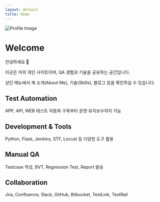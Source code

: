 ```yaml
---
layout: default
title: Home
---
```


<div class="home-profile">
  <img src="https://media.licdn.com/dms/image/v2/D4E03AQFzpNcqJyRCvw/profile-displayphoto-shrink_800_800/profile-displayphoto-shrink_800_800/0/1696849363439?e=1760572800&v=beta&t=h4F84x5i8ipAh6G11kUnj7WgQHo-IfuA00_SFRLlUzA" 
       alt="Profile Image" class="linkedin-profile">
</div>

<div class="home-content">
  <h1>Welcome</h1>
  <p>안녕하세요 👋</p>
  <p>이곳은 저의 개인 사이트이며, QA 경험과 기술을 공유하는 공간입니다.</p>
  <p>상단 메뉴에서 제 소개(About Me), 기술(Skills), 블로그 등을 확인하실 수 있습니다.</p>
</div>

<section id="skills">
  <div class="skill-item">
    <h2>Test Automation</h2>
    <p>APP, API, WEB 테스트 자동화 구축부터 운영·유지보수까지 가능</p>
  </div>
  <div class="skill-item">
    <h2>Development & Tools</h2>
    <p>Python, Flask, Jenkins, STF, Locust 등 다양한 도구 활용</p>
  </div>
  <div class="skill-item">
    <h2>Manual QA</h2>
    <p>Testcase 작성, BVT, Regression Test, Report 발송</p>
  </div>
  <div class="skill-item">
    <h2>Collaboration</h2>
    <p>Jira, Confluence, Slack, GitHub, Bitbucket, TestLink, TestRail</p>
  </div>
</section>
